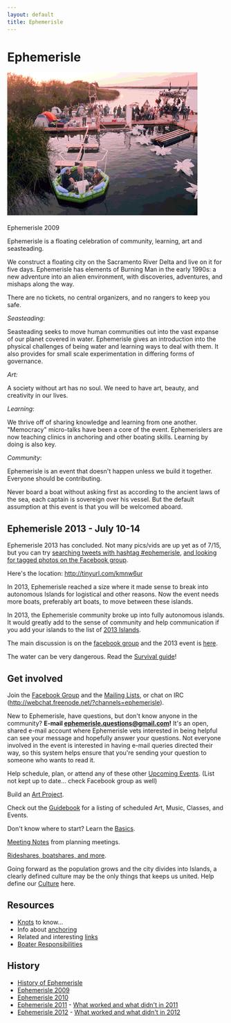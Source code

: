 ```yaml
---
layout: default
title: Ephemerisle
---
```


<!-- Keep this page short and simple! Making it longer won't make people more likely to come. Use subpages, or even better make the ones we already have longer and prettier! -->

Ephemerisle
===========

<div class="thumb tright"><div class="thumbinner" style="width:442px;"><a href="/images/Home-animated-gif.gif" class="image" title="Ephemerisle 2009"><img alt="" src="/images/home-animated-gif.gif" width="440" height="330" border="0" class="thumbimage" /></a>  <div class="thumbcaption"><div class="magnify"><a href="/wiki/File:Home-animated-gif.gif" class="internal" title="Enlarge"><img src="/w/skins/common/images/magnify-clip.png" width="15" height="11" alt="" /></a></div>Ephemerisle 2009</div></div></div>

Ephemerisle is a floating celebration of community, learning, art and
seasteading.

We construct a floating city on the Sacramento River Delta and live on
it for five days. Ephemerisle has elements of Burning Man in the early
1990s: a new adventure into an alien environment, with discoveries,
adventures, and mishaps along the way.

There are no tickets, no central organizers, and no rangers to keep you
safe.

*Seasteading*:

Seasteading seeks to move human communities out into the vast expanse of
our planet covered in water. Ephemerisle gives an introduction into the
physical challenges of being water and learning ways to deal with them.
It also provides for small scale experimentation in differing forms of
governance.

*Art:*

A society without art has no soul. We need to have art, beauty, and
creativity in our lives.

*Learning*:

We thrive off of sharing knowledge and learning from one another.
"Memocracy" micro-talks have been a core of the event. Ephemerislers are
now teaching clinics in anchoring and other boating skills. Learning by
doing is also key.

*Community*:

Ephemerisle is an event that doesn't happen unless we build it together.
Everyone should be contributing.

Never board a boat without asking first as according to the ancient laws
of the sea, each captain is sovereign over his vessel. But the default
assumption at this event is that you will be welcomed aboard.

Ephemerisle 2013 - July 10-14
-----------------------------

Ephemerisle 2013 has concluded. Not many pics/vids are up yet as of
7/15, but you can try [searching tweets with hashtag
\#ephemerisle](https://twitter.com/search?q=%23ephemerisle), [and
looking for tagged photos on the Facebook
group](https://www.facebook.com/events/374789335951171/).

Here's the location: <http://tinyurl.com/kmnw6ur>

In 2013, Ephemerisle reached a size where it made sense to break into
autonomous Islands for logistical and other reasons. Now the event needs
more boats, preferably art boats, to move between these islands.

In 2013, the Ephemerisle community broke up into fully autonomous
islands. It would greatly add to the sense of community and help
communication if you add your islands to the list of [2013
Islands](2013-islands.html).

The main discussion is on the [facebook
group](http://www.facebook.com/groups/notephemerisle/) and the 2013
event is [here](http://www.facebook.com/events/374789335951171/).

The water can be very dangerous. Read the [Survival
guide](survival-guide.html)!

Get involved
------------

Join the [Facebook
Group](http://www.facebook.com/home.php?sk=group_105172679576340) and
the [Mailing Lists](mailing-lists.html), or chat on IRC
([<http://webchat.freenode.net/?channels=ephemerisle>](http://webchat.freenode.net/?channels=ephemerisle)).

New to Ephemerisle, have questions, but don't know anyone in the
community? **E-mail ephemerisle.questions@gmail.com!** It's an open,
shared e-mail account where Ephemerisle vets interested in being helpful
can see your message and hopefully answer your questions. Not everyone
involved in the event is interested in having e-mail queries directed
their way, so this system helps ensure that you're sending your question
to someone who wants to read it.

Help schedule, plan, or attend any of these other [Upcoming
Events](upcoming-events.html). (List not kept up to date... check
Facebook group as well)

Build an [Art Project](art-project.html).

Check out the [Guidebook](guidebook.html) for a listing of scheduled
Art, Music, Classes, and Events.

Don't know where to start? Learn the [Basics](basics.html).

[Meeting Notes](meeting-notes.html) from planning meetings.

[Rideshares, boatshares, and more](coordination-between-attendees.html).

Going forward as the population grows and the city divides into Islands,
a clearly defined culture may be the only things that keeps us united.
Help define our [Culture](culture.html) here.

Resources
---------

-   [Knots](knots.html) to know...
-   Info about [anchoring](anchoring.html)
-   Related and interesting [links](links.html)
-   [Boater Responsibilities](boater-responsibilities.html)

History
-------

-   [History of Ephemerisle](history-of-ephemerisle.html)
-   [Ephemerisle 2009](ephemerisle-2009.html)
-   [Ephemerisle 2010](ephemerisle-2010.html)
-   [Ephemerisle 2011](ephemerisle-2011.html) - [What worked and what
    didn't in 2011](what-worked-and-what-didn't-in-2011.html)
-   [Ephemerisle 2012](ephemerisle-2012.html) - [What worked and what
    didn't in 2012](what-worked-and-what-didn't-in-2012.html)

